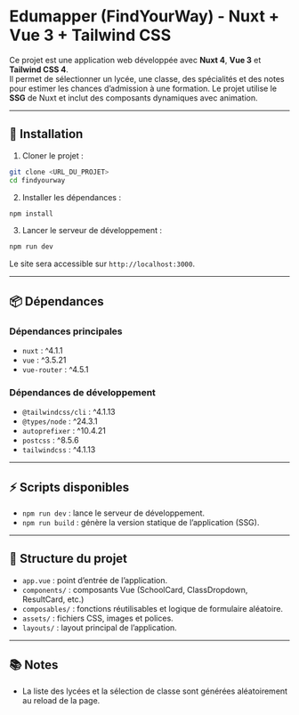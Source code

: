 # Edumapper (FindYourWay) - Nuxt + Vue 3 + Tailwind CSS

Ce projet est une application web développée avec **Nuxt 4**, **Vue 3** et **Tailwind CSS 4**.  
Il permet de sélectionner un lycée, une classe, des spécialités et des notes pour estimer les chances d’admission à une formation. Le projet utilise le **SSG** de Nuxt et inclut des composants dynamiques avec animation.

---

## 🚀 Installation

1. Cloner le projet :

```bash
git clone <URL_DU_PROJET>
cd findyourway
````

2. Installer les dépendances :

```bash
npm install
```

3. Lancer le serveur de développement :

```bash
npm run dev
```

Le site sera accessible sur `http://localhost:3000`.

---

## 📦 Dépendances

### Dépendances principales

* `nuxt` : ^4.1.1
* `vue` : ^3.5.21
* `vue-router` : ^4.5.1

### Dépendances de développement

* `@tailwindcss/cli` : ^4.1.13
* `@types/node` : ^24.3.1
* `autoprefixer` : ^10.4.21
* `postcss` : ^8.5.6
* `tailwindcss` : ^4.1.13

---

## ⚡ Scripts disponibles

* `npm run dev` : lance le serveur de développement.
* `npm run build` : génère la version statique de l’application (SSG).

---

## 📝 Structure du projet

* `app.vue` : point d’entrée de l’application.
* `components/` : composants Vue (SchoolCard, ClassDropdown, ResultCard, etc.)
* `composables/` : fonctions réutilisables et logique de formulaire aléatoire.
* `assets/` : fichiers CSS, images et polices.
* `layouts/` : layout principal de l’application.

---

## 📚 Notes

* La liste des lycées et la sélection de classe sont générées aléatoirement au reload de la page.